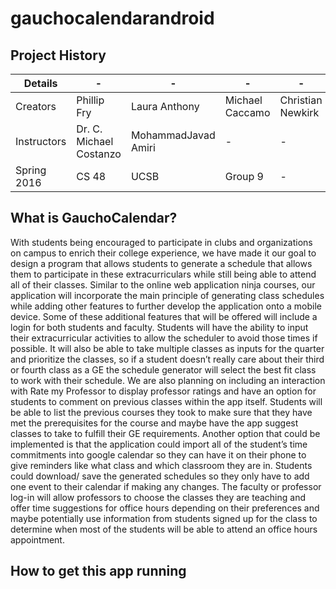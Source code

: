# gauchocalendarandroid

## Project History

| Details      | -                       | -                   |-                 |-                  |-                 |
| -------------|-------------------------|---------------------|------------------|-------------------|------------------|
| Creators     | Phillip Fry             | Laura Anthony       | Michael Caccamo  | Christian Newkirk | Jonathan Segovia |
| Instructors  | Dr. C. Michael Costanzo | MohammadJavad Amiri |-                 |-                  |-                 |
| Spring 2016  | CS 48                   | UCSB                | Group 9          |-                  |-                 |

## What is GauchoCalendar?
With students being encouraged to participate in clubs and organizations on campus to enrich their college experience, 
we have made it our goal to design a program that allows students to generate a schedule that allows them to participate 
in these extracurriculars while still being able to attend all of their classes. Similar to the online web application ninja courses,
our application will incorporate the main principle of generating class schedules while adding other features to further develop the 
application onto a mobile device. Some of these additional features that will be offered will include a login for both students and 
faculty. Students will have the ability to input their extracurricular activities to allow the scheduler to avoid those times if 
possible. It will also be able to take multiple classes as inputs for the quarter and prioritize the classes, so if a student doesn’t
really care about their third or fourth class as a GE the schedule generator will select the best fit class to work with their schedule.
We are also planning on including an interaction with Rate my Professor to display professor ratings and have an option for students
to comment on previous classes within the app itself. Students will be able to list the previous courses they took to make sure that 
they have met the prerequisites for the course and maybe have the app suggest classes to take to fulfill their GE requirements. Another
option that could be implemented is that the application could import all of the student’s time commitments into google calendar so they
can have it on their phone to give reminders like what class and which classroom they are in. Students could download/ save the
generated schedules so they only have to add one event to their calendar if making any changes. The faculty or professor log-in 
will allow professors to choose the classes they are teaching and offer time suggestions for office hours depending on their
preferences and maybe potentially use information from students signed up for the class to determine when most of the students will 
be able to attend an office hours appointment. 

## How to get this app running

